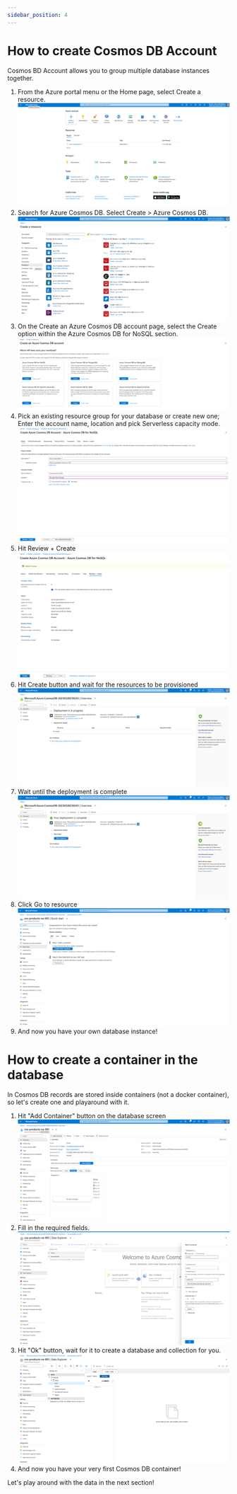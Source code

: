 ```yaml
---
sidebar_position: 4
---
```


# How to create Cosmos DB Account

Cosmos BD Account allows you to group multiple database instances together.

1. From the Azure portal menu or the Home page, select Create a resource.
![img.png](assets/home-page-azure.png)
2. Search for Azure Cosmos DB. Select Create > Azure Cosmos DB.
![img_1.png](assets/create-resource-panel.png)
3. On the Create an Azure Cosmos DB account page, select the Create option within the Azure Cosmos DB for NoSQL section.
![img_2.png](assets/create-azure-cosmos-panel.png)
4. Pick an existing resource group for your database or create new one; Enter the account name, location and pick Serverless capacity mode.
![img_3.png](assets/creating-cosmos-db-instance.png)
5. Hit Review + Create
![img_4.png](assets/review-and-create-panel.png)
6. Hit Create button and wait for the resources to be provisioned
![img_5.png](assets/deployment-screen.png)
7. Wait until the deployment is complete
![img.png](assets/deployment-completed.png)
8. Click Go to resource
![img_1.png](assets/database-screen.png)
9. And now you have your own database instance!

# How to create a container in the database

In Cosmos DB records are stored inside containers (not a docker container), so let's create one and playaround with it.

1. Hit "Add Container" button on the database screen
![img.png](assets/add-container.png)
2. Fill in the required fields. 
![img_1.png](assets/creating-new-container.png)
3. Hit "Ok" button, wait for it to create a database and collection for you.
![img_2.png](assets/new-container-screen.png)
4. And now you have your very first Cosmos DB container!

Let's play around with the data in the next section!
